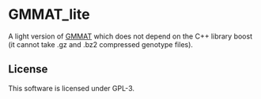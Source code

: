 # GMMAT_lite

A light version of [GMMAT](https://github.com/lin-lab/GMMAT) which does
not depend on the C++ library boost (it cannot take .gz and .bz2
compressed genotype files).

## License

This software is licensed under GPL-3.
